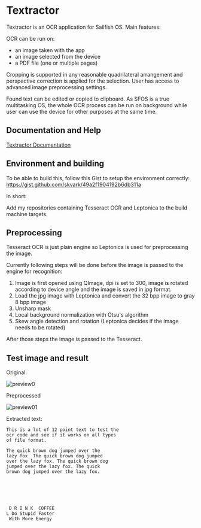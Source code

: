 Textractor
==========

Textractor is an OCR application for Sailfish OS. Main features:

OCR can be run on:
- an image taken with the app
- an image selected from the device
- a PDF file (one or multiple pages)

Cropping is supported in any reasonable quadrilateral arrangement and perspective correction is applied for the selection. User has access to advanced image preprocessing settings.

Found text can be edited or copied to clipboard. As SFOS is a true multitasking OS, the whole OCR process can be run on background while user can use the device for other purposes at the same time.

Documentation and Help
----------------------

[Textractor Documentation](http://skvark.github.io/Textractor/)

Environment and building
------------------------

To be able to build this, follow this Gist to setup the environment correctly: https://gist.github.com/skvark/49a2f1904192b6db311a

In short:

Add my repositories containing Tesseract OCR and Leptonica to the build machine targets.

Preprocessing
-------------

Tesseract OCR is just plain engine so Leptonica is used for preprocessing the image.

Currently following steps will be done before the image is passed to the engine for recognition:

1. Image is first opened using QImage, dpi is set to 300, image is rotated according to device angle and the image is saved in jpg format.
2. Load the jpg image with Leptonica and convert the 32 bpp image to gray 8 bpp image
3. Unsharp mask
4. Local background normalization with Otsu's algorithm
5. Skew angle detection and rotation (Leptonica decides if the image needs to be rotated)

After those steps the image is passed to the Tesseract.

Test image and result
---------------------

Original:

![preview0](http://relativity.fi/textextractor/original.jpg)

Preprocessed

![preview01](http://relativity.fi/textextractor/preprocessed.jpg)

Extracted text:

````
This is a lot of 12 point text to test the
ocr code and see if it works on all types
of file format.

The quick brown dog jumped over the
lazy fox. The quick brown dog jumped
over the lazy fox. The quick brown dog
jumped over the lazy fox. The quick
brown dog jumped over the lazy fox.






 D R I N K  COFFEE
L Do Stupid Faster
 With More Energy
````
